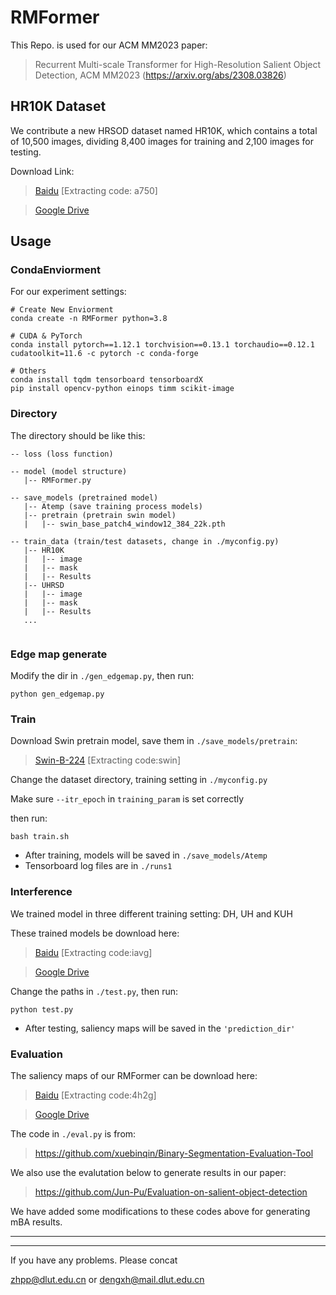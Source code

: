 
# RMFormer

This Repo. is used for our ACM MM2023 paper: 

> Recurrent Multi-scale Transformer for High-Resolution Salient Object Detection, ACM MM2023 (https://arxiv.org/abs/2308.03826)

## HR10K Dataset

We contribute a new HRSOD dataset named HR10K, which contains a total of 10,500 images, dividing 8,400 images for training and 2,100 images for testing.

Download Link:


>[Baidu](https://pan.baidu.com/s/1qOqVu-6QWlunua2FCw-hRw) [Extracting code: a750]

>[Google Drive](https://drive.google.com/drive/folders/1LpCkuTX2Efy2tKak3qVz_Uma2-6DEmaN?usp=sharing)

## Usage
### CondaEnviorment
For our experiment settings: 
```
# Create New Enviorment
conda create -n RMFormer python=3.8

# CUDA & PyTorch
conda install pytorch==1.12.1 torchvision==0.13.1 torchaudio==0.12.1 cudatoolkit=11.6 -c pytorch -c conda-forge

# Others
conda install tqdm tensorboard tensorboardX
pip install opencv-python einops timm scikit-image

```





### Directory
The directory should be like this:

````
-- loss (loss function)

-- model (model structure)
   |-- RMFormer.py

-- save_models (pretrained model)
   |-- Atemp (save training process models)
   |-- pretrain (pretrain swin model)
   |   |-- swin_base_patch4_window12_384_22k.pth

-- train_data (train/test datasets, change in ./myconfig.py)
   |-- HR10K
   |   |-- image
   |   |-- mask
   |   |-- Results
   |-- UHRSD
   |   |-- image
   |   |-- mask
   |   |-- Results
   ...
   
````

### Edge map generate
Modify the dir in `./gen_edgemap.py`, then run:
```
python gen_edgemap.py
```

### Train


Download Swin pretrain model, save them in `./save_models/pretrain`:

>[Swin-B-224](https://pan.baidu.com/s/1vwJxnJcVqcLZAw9HaqiR6g) [Extracting code:swin]

Change the dataset directory, training setting in `./myconfig.py`

Make sure `--itr_epoch` in `training_param` is set correctly

then run:

```
bash train.sh
```

* After training, models will be saved in `./save_models/Atemp`
* Tensorboard log files are in `./runs1`


### Interference
We trained model in three different training setting: DH, UH and KUH 

These trained models be download here: 

>[Baidu](https://pan.baidu.com/s/1h5hEpEdTHRpXp-QT-ys4dg) [Extracting code:iavg]

>[Google Drive](https://drive.google.com/drive/folders/1avHY7VASvLSsqvT5saU9OBAsbx2oJ0HD?usp=sharing)

Change the paths in `./test.py`, then run:
```
python test.py
```
* After testing, saliency maps will be saved in the `'prediction_dir'`

### Evaluation
The saliency maps of our RMFormer can be download here:

>[Baidu](https://pan.baidu.com/s/1BVj_BaaFX4vz7PlbSDFqcw) [Extracting code:4h2g]

>[Google Drive](https://drive.google.com/file/d/1MZj3Nzz3NSbTWPLSutKcgRXypTdZu_5h/view?usp=sharing)

The code in `./eval.py` is from:
> https://github.com/xuebinqin/Binary-Segmentation-Evaluation-Tool


We also use the evalutation below to generate results in our paper:

> https://github.com/Jun-Pu/Evaluation-on-salient-object-detection


We have added some modifications to these codes above for generating mBA results.


---
---

If you have any problems. Please concat

zhpp@dlut.edu.cn or dengxh@mail.dlut.edu.cn